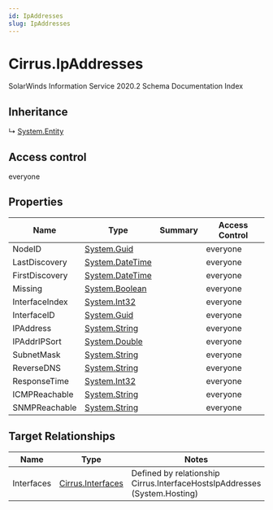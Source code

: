 ```yaml
---
id: IpAddresses
slug: IpAddresses
---
```


# Cirrus.IpAddresses

SolarWinds Information Service 2020.2 Schema Documentation Index

## Inheritance

↳ [System.Entity](./../System/Entity)

## Access control

everyone

## Properties

| Name | Type | Summary | Access Control |
| ------ | ------ | ------ | ------ |
| NodeID | [System.Guid](https://docs.microsoft.com/en-us/dotnet/api/system.guid) |  | everyone |
| LastDiscovery | [System.DateTime](https://docs.microsoft.com/en-us/dotnet/api/system.datetime) |  | everyone |
| FirstDiscovery | [System.DateTime](https://docs.microsoft.com/en-us/dotnet/api/system.datetime) |  | everyone |
| Missing | [System.Boolean](https://docs.microsoft.com/en-us/dotnet/api/system.boolean) |  | everyone |
| InterfaceIndex | [System.Int32](https://docs.microsoft.com/en-us/dotnet/api/system.int32) |  | everyone |
| InterfaceID | [System.Guid](https://docs.microsoft.com/en-us/dotnet/api/system.guid) |  | everyone |
| IPAddress | [System.String](https://docs.microsoft.com/en-us/dotnet/api/system.string) |  | everyone |
| IPAddrIPSort | [System.Double](https://docs.microsoft.com/en-us/dotnet/api/system.double) |  | everyone |
| SubnetMask | [System.String](https://docs.microsoft.com/en-us/dotnet/api/system.string) |  | everyone |
| ReverseDNS | [System.String](https://docs.microsoft.com/en-us/dotnet/api/system.string) |  | everyone |
| ResponseTime | [System.Int32](https://docs.microsoft.com/en-us/dotnet/api/system.int32) |  | everyone |
| ICMPReachable | [System.String](https://docs.microsoft.com/en-us/dotnet/api/system.string) |  | everyone |
| SNMPReachable | [System.String](https://docs.microsoft.com/en-us/dotnet/api/system.string) |  | everyone |

## Target Relationships

| Name | Type | Notes |
| ------ | ------ | ------ |
| Interfaces | [Cirrus.Interfaces](./../Cirrus/Interfaces) | Defined by relationship Cirrus.InterfaceHostsIpAddresses (System.Hosting) |

